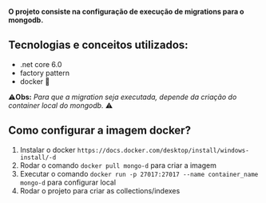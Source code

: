 **O projeto consiste na configuração de execução de migrations para o mongodb.**

## Tecnologias e conceitos utilizados:

 * .net core 6.0
 * factory pattern
 * docker :whale:

:warning:**Obs:** *Para que a migration seja executada, depende da criação do container local do mongodb.* :warning:

## Como configurar a imagem docker?
1. Instalar o docker `https://docs.docker.com/desktop/install/windows-install/-d`
2. Rodar o comando `docker pull mongo-d` para criar a imagem
3. Executar o comando `docker run -p 27017:27017 --name container_name mongo-d` para configurar local
4. Rodar o projeto para criar as collections/indexes



